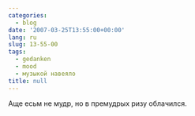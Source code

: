 ```yaml
---
categories:
  - blog
date: '2007-03-25T13:55:00+00:00'
lang: ru
slug: 13-55-00
tags:
  - gedanken
  - mood
  - музыкой навеяло
title: null
---
```




Аще есьм не мудр, но в премудрых ризу облачился.